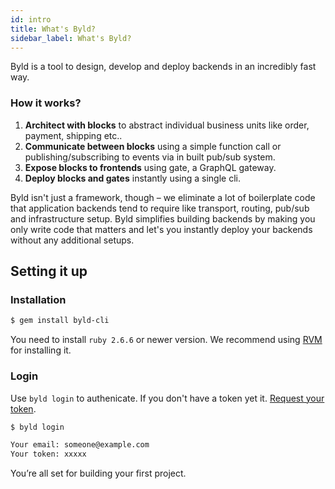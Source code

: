 ```yaml
---
id: intro
title: What's Byld?
sidebar_label: What's Byld?
---
```


Byld is a tool to design, develop and deploy backends in an incredibly fast way.

### How it works?

1. **Architect with blocks** to abstract individual business units like order, payment, shipping etc..
2. **Communicate between blocks** using a simple function call or publishing/subscribing to events via in built pub/sub system.
3. **Expose blocks to frontends** using gate, a GraphQL gateway.
4. **Deploy blocks and gates** instantly using a single cli.

Byld isn't just a framework, though – we eliminate a lot of boilerplate code that application backends tend to require like transport, routing, pub/sub and infrastructure setup. Byld simplifies building backends by making you only write code that matters and let's you instantly deploy your backends without any additional setups.

## Setting it up

### Installation

```sh
$ gem install byld-cli
```
You need  to install `ruby 2.6.6` or newer  version. We recommend using [RVM](https://rvm.io/rvm/install) for installing it.

### Login

Use `byld login` to authenicate. If you don't have a token yet it. [Request your token](https://forms.gle/2VGp3jgdndogwM939).

```sh
$ byld login

Your email: someone@example.com
Your token: xxxxx
```
You’re all set for building your first project.

